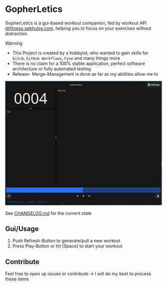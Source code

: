 # GopherLetics
GopherLetics is a gui-based workout companion, fed by workout API [@fitness.sebhulse.com](https://fitness.sebhulse.com/index.html), helping you to focus on your exercises without distraction.



> [!WARNING]
> - This Project is created by a hobbyist, who wanted to gain skills for `Gitub`, `GitHub Workflows`, `Fyne` and many things more
> - There is no claim for a 100% stable application, perfect software architecture or fully automated testing
> - Release- Merge-Management is done as far as my abilities allow me to

![](./assets/gui_main.png)

See [CHANGELOG.md](https://github.com/SHU-red/GopherLetics/blob/main/CHANGELOG.md) for the current state

## Gui/Usage

1. Push Refresh-Button to generate/pull a new workout
2. Press Play-Button or hit [Space] to start your workout

## Contribute
Feel free to open up issues or contribute &rarr; I will do my best to process these items